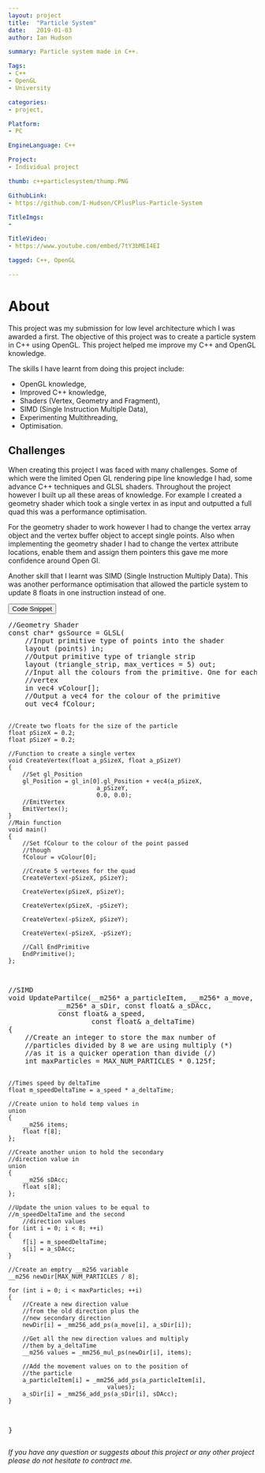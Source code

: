 ```yaml
---
layout: project
title:  "Particle System"
date:   2019-01-03 
author: Ian Hudson

summary: Particle system made in C++.

Tags:
- C++
- OpenGL
- University

categories:
- project,

Platform:
- PC

EngineLanguage: C++

Project:
- Individual project

thumb: c++particlesystem/thump.PNG

GithubLink:
- https://github.com/I-Hudson/CPlusPlus-Particle-System

TitleImgs:
-

TitleVideo:
- https://www.youtube.com/embed/7tY3bMEI4EI

tagged: C++, OpenGL

---
```


# About 
This project was my submission for low level architecture which I was awarded a first. The objective of this project was to create a particle system in C++ using OpenGL. This project helped me improve my C++ and OpenGL knowledge. 

The skills I have learnt from doing this project include:
- OpenGL knowledge, 
- Improved C++ knowledge, 
- Shaders (Vertex, Geometry and Fragment),  
- SIMD (Single Instruction Multiple Data), 
- Experimenting Multithreading,
- Optimisation.

## Challenges
When creating this project I was faced with many challenges. Some of which were the limited Open GL rendering pipe line knowledge I had, some advance C++ techniques and GLSL shaders. Throughout the project however I built up all these areas of knowledge.
For example I created a geometry shader which took a single vertex in as input and outputted a full quad this was a performance optimisation. 

For the geometry shader to work however I had to change the vertex array object and the vertex buffer object to accept single points. Also when implementing the geometry shader I had to change the vertex attribute locations, enable them and assign them pointers this gave me more confidence around Open Gl.

Another skill that I learnt was SIMD (Single Instruction Multiply Data). This was another performance optimisation that allowed the particle system to update 8 floats in one instruction instead of one. 


<button type="button" class="btn btn-info" data-toggle="collapse" data-target="#code">Code Snippet</button>
<div id="code" class="collapse">
<pre class="brush: c++">
//Geometry Shader
const char* gsSource = GLSL(
	//Input primitive type of points into the shader
	layout (points) in; 
	//Output primitive type of triangle strip
	layout (triangle_strip, max_vertices = 5) out; 
	//Input all the colours from the primitive. One for each 
	//vertex
	in vec4 vColour[]; 
	//Output a vec4 for the colour of the primitive
	out vec4 fColour; 

	//Create two floats for the size of the particle
	float pSizeX = 0.2; 
	float pSizeY = 0.2; 

	//Function to create a single vertex
	void CreateVertex(float a_pSizeX, float a_pSizeY) 
	{ 
		//Set gl_Position
		gl_Position = gl_in[0].gl_Position + vec4(a_pSizeX, 
							 a_pSizeY, 
							 0.0, 0.0);
		//EmitVertex
		EmitVertex(); 
	} 
	//Main function
	void main() 
	{ 
		//Set fColour to the colour of the point passed 
		//though
		fColour = vColour[0]; 
		
		//Create 5 vertexes for the quad
		CreateVertex(-pSizeX, pSizeY); 
		
		CreateVertex(pSizeX, pSizeY); 
		
		CreateVertex(pSizeX, -pSizeY); 
		
		CreateVertex(-pSizeX, pSizeY); 
		
		CreateVertex(-pSizeX, -pSizeY); 
		
		//Call EndPrimitive
		EndPrimitive(); 
	};
</pre>
<pre class="brush: c++">
//SIMD
void UpdatePartilce(__m256* a_particleItem, __m256* a_move, 
		    __m256* a_sDir, const float& a_sDAcc, 
		    const float& a_speed, 
                    const float& a_deltaTime)
{
	//Create an integer to store the max number of 
	//particles divided by 8 we are using multiply (*) 
	//as it is a quicker operation than divide (/)
	int maxParticles = MAX_NUM_PARTICLES * 0.125f;
	
	//Times speed by deltaTime
	float m_speedDeltaTime = a_speed * a_deltaTime;

	//Create union to hold temp values in
	union
	{
		__m256 items;
		float f[8];
	};
	
	//Create another union to hold the secondary
	//direction value in
	union
	{
		__m256 sDAcc;
		float s[8];
	};

 	//Update the union values to be equal to
	//m_speedDeltaTime and the second 
    	//direction values
	for (int i = 0; i < 8; ++i)
	{
		f[i] = m_speedDeltaTime;
		s[i] = a_sDAcc;
	}

	//Create an emptry __m256 variable
	__m256 newDir[MAX_NUM_PARTICLES / 8];

	for (int i = 0; i < maxParticles; ++i)
	{
		//Create a new direction value
		//from the old direction plus the 
		//new secondary direction
		newDir[i] = _mm256_add_ps(a_move[i], a_sDir[i]);
		
		//Get all the new direction values and multiply 
		//them by a_deltaTime
		__m256 values = _mm256_mul_ps(newDir[i], items);
		
		//Add the movement values on to the position of
		//the particle
		a_particleItem[i] = _mm256_add_ps(a_particleItem[i], 
							    values);
		a_sDir[i] = _mm256_add_ps(a_sDir[i], sDAcc);
	}
}
</pre>
</div>


<i>If you have any question or suggests about this project or any other project please do not hesitate to contract me.<i/>

